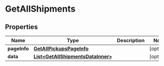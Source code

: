 

# GetAllShipments


## Properties

| Name | Type | Description | Notes |
|------------ | ------------- | ------------- | -------------|
|**pageInfo** | [**GetAllPickupsPageInfo**](GetAllPickupsPageInfo.md) |  |  [optional] |
|**data** | [**List&lt;GetAllShipmentsDataInner&gt;**](GetAllShipmentsDataInner.md) |  |  [optional] |



